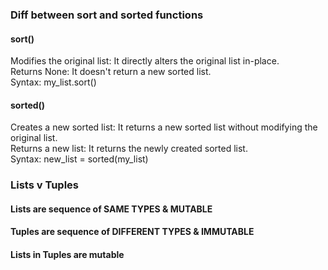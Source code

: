 ### Diff between sort and sorted functions

#### sort()  
Modifies the original list: It directly alters the original list in-place.  
Returns None: It doesn't return a new sorted list.  
Syntax: my_list.sort()
  
#### sorted()
Creates a new sorted list: It returns a new sorted list without modifying the original list.  
Returns a new list: It returns the newly created sorted list.  
Syntax: new_list = sorted(my_list)  

### Lists v Tuples
#### Lists are sequence of SAME TYPES & MUTABLE
#### Tuples are sequence of DIFFERENT TYPES & IMMUTABLE
#### Lists in Tuples are mutable

### 
